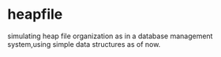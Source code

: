 # heapfile
simulating heap file organization as in a database management system,using simple data structures as of now.

